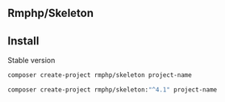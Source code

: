 ## Rmphp/Skeleton

## Install

Stable version

```bash
composer create-project rmphp/skeleton project-name
```

```bash
composer create-project rmphp/skeleton:"^4.1" project-name
```